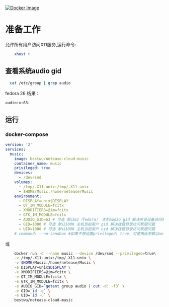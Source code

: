 [![Docker Image](https://img.shields.io/badge/docker%20image-available-green.svg)](https://hub.docker.com/r/bestwu/netease-cloud-music/)

# 准备工作

允许所有用户访问X11服务,运行命令:

```bash
    xhost +
```

## 查看系统audio gid

```bash
  cat /etc/group | grep audio
```

fedora 26 结果：

```bash
audio:x:63:
```

## 运行

### docker-compose

```yml
version: '2'
services:
  music:
    image: bestwu/netease-cloud-music
    container_name: music
    privileged: true
    devices:
      - /dev/snd
    volumes:
      - /tmp/.X11-unix:/tmp/.X11-unix
      - $HOME/Music:/home/netease/Music
    environment:
      - DISPLAY=unix$DISPLAY
      - QT_IM_MODULE=fcitx
      - XMODIFIERS=@im=fcitx
      - GTK_IM_MODULE=fcitx
      - AUDIO_GID=63 # 可选 默认63（fedora） 主机audio gid 解决声音设备访问权限问题
      - GID=1000 # 可选 默认1000 主机当前用户 gid 解决挂载目录访问权限问题
      - UID=1000 # 可选 默认1000 主机当前用户 uid 解决挂载目录访问权限问题
    # command: --no-sandbox #如果不想设置privileged: true，可使用此参数以no-sandbox 方式运行
```
或

```bash
    docker run -d --name music --device /dev/snd --privileged=true\
    -v /tmp/.X11-unix:/tmp/.X11-unix \
    -v $HOME/Music:/home/netease/Music \
    -e DISPLAY=unix$DISPLAY \
    -e XMODIFIERS=@im=fcitx \
    -e QT_IM_MODULE=fcitx \
    -e GTK_IM_MODULE=fcitx \
    -e AUDIO_GID=`getent group audio | cut -d: -f3` \
    -e GID=`id -g` \
    -e UID=`id -u` \
    bestwu/netease-cloud-music
```
